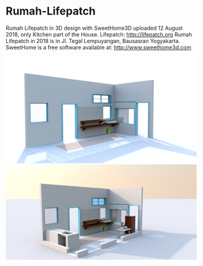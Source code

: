 # Rumah-Lifepatch
Rumah Lifepatch in 3D design with SweetHome3D 
uploaded 12 August 2018, only Kitchen part of the House.
Lifepatch: http://lifepatch.org
Rumah Lifepatch in 2018 is in Jl. Tegal Lempuyangan, Bausasran Yogyakarta.
SweetHome is a free software available at: http://www.sweethome3d.com

![alt text](https://github.com/squaresolid/Rumah-Lifepatch/blob/master/Dapur/Dapur%20-%20Maya,%20Simple%20Render.png?raw=true)
![alt text](https://github.com/squaresolid/Rumah-Lifepatch/blob/master/Dapur/Dapur%20Lifepatch%20Original.png)

